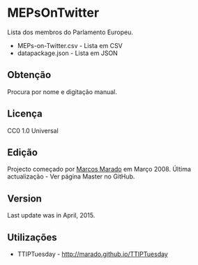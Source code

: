# MEPsOnTwitter

Lista dos membros do Parlamento Europeu.

* MEPs-on-Twitter.csv - Lista em CSV
* datapackage.json - Lista em JSON


## Obtenção

Procura por nome e digitação manual.

## Licença

CC0 1.0 Universal

## Edição

Projecto começado por [Marcos Marado](https://github.com/marado) em Março 2008.
Última actualização - Ver página Master no GitHub.

## Version
Last update was in April, 2015.

## Utilizações
* TTIPTuesday - http://marado.github.io/TTIPTuesday
